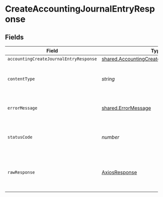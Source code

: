 # CreateAccountingJournalEntryResponse


## Fields

| Field                                                                                                             | Type                                                                                                              | Required                                                                                                          | Description                                                                                                       |
| ----------------------------------------------------------------------------------------------------------------- | ----------------------------------------------------------------------------------------------------------------- | ----------------------------------------------------------------------------------------------------------------- | ----------------------------------------------------------------------------------------------------------------- |
| `accountingCreateJournalEntryResponse`                                                                            | [shared.AccountingCreateJournalEntryResponse](../../../sdk/models/shared/accountingcreatejournalentryresponse.md) | :heavy_minus_sign:                                                                                                | Success                                                                                                           |
| `contentType`                                                                                                     | *string*                                                                                                          | :heavy_check_mark:                                                                                                | HTTP response content type for this operation                                                                     |
| `errorMessage`                                                                                                    | [shared.ErrorMessage](../../../sdk/models/shared/errormessage.md)                                                 | :heavy_minus_sign:                                                                                                | The request made is not valid.                                                                                    |
| `statusCode`                                                                                                      | *number*                                                                                                          | :heavy_check_mark:                                                                                                | HTTP response status code for this operation                                                                      |
| `rawResponse`                                                                                                     | [AxiosResponse](https://axios-http.com/docs/res_schema)                                                           | :heavy_minus_sign:                                                                                                | Raw HTTP response; suitable for custom response parsing                                                           |
